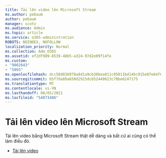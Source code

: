 ```yaml
---
title: Tải lên video lên Microsoft Stream
ms.author: pebaum
author: pebaum
manager: scotv
ms.audience: Admin
ms.topic: article
ms.service: o365-administration
ROBOTS: NOINDEX, NOFOLLOW
localization_priority: Normal
ms.collection: Adm_O365
ms.assetid: ef2df989-8539-48b5-a324-97d2e09f14fe
ms.custom:
- "9002643"
- "5093"
ms.openlocfilehash: dcc58d836978a8d1a9cb30bea811c95011bd14bc915e07e64f65ed8e64a67b7e
ms.sourcegitcommit: b5f7da89a650d2915dc652449623c78be6247175
ms.translationtype: MT
ms.contentlocale: vi-VN
ms.lasthandoff: 08/05/2021
ms.locfileid: "54073406"
---
```

# <a name="upload-a-video-to-microsoft-stream"></a>Tải lên video lên Microsoft Stream

Tải lên video bằng Microsoft Stream thật dễ dàng và bất cứ ai cũng có thể làm điều đó.

- [Tải lên video](/stream/portal-upload-video)
